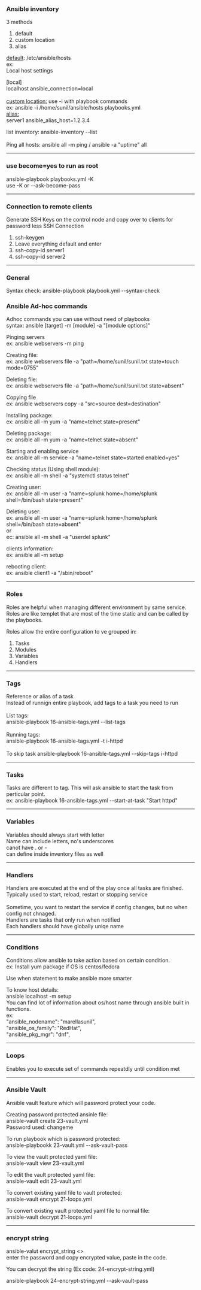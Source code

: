 <h3>Ansible inventory</h3>
3 methods   
<ol>
<li>default</li>
<li>custom location</li>
<li>alias</li>
</ol>

<u>default</u>: /etc/ansible/hosts <br> 
ex: <br> 
Local host settings <br> 

[local] <br> 
localhost ansible_connection=local <br>  
<u>custom location:</u> use -i with playbook commands   <br> 
ex: ansible -i /home/sunil/ansible/hosts playbooks.yml  <br> 
<u>alias:</u>  
server1 ansible_alias_host=1.2.3.4  <br> 

list inventory: ansible-inventory --list <br>    
Ping all hosts: ansible all -m ping / ansible -a "uptime" all<br> 
<hr>
<h3>use become=yes to run as root</h3>
ansible-playbook playbooks.yml -K <br> 
use -K or --ask-become-pass<br> 
<hr>
<h3>Connection to remote clients</h3>
Generate SSH Keys on the control node and copy over to clients for password less SSH Connection
<ol>
<li>ssh-keygen</li>
<li>Leave everything default and enter</li>
<li>ssh-copy-id server1</li>
<li>ssh-copy-id server2</li>
</ol>
<hr>
<h3>General</h3>
Syntax check: ansible-playbook playbook.yml --syntax-check

<h3>Ansible Ad-hoc commands</h3>
Adhoc commands you can use without need of playbooks <br> 
syntax: ansible [target] -m [module] -a "[module options]" <br>  


Pinging servers<br>
ex: ansible webservers -m ping <br>

Creating file: <br>
ex: ansible webservers file -a "path=/home/sunil/sunil.txt state=touch mode=0755"<br>

Deleting file: <br>
ex: ansible webservers file -a "path=/home/sunil/sunil.txt state=absent"<br>

Copying file <br>
ex: ansible webservers copy -a "src=source dest=destination"<br>

Installing package: <br>
ex: ansible all -m yum -a "name=telnet state=present"<br>

Deleting package: <br>
ex: ansible all -m yum -a "name=telnet state=absent"<br>

Starting and enabling service<br>
ex: ansible all -m service -a "name=telnet state=started enabled=yes"<br>

Checking status (Using shell module): <br>
ex: ansible all -m shell -a "systemctl status telnet"<br>

Creating user: <br>
ex: ansible all -m user -a "name=splunk home=/home/splunk shell=/bin/bash state=present"<br>

Deleting user: <br>
ex: ansible all -m user -a "name=splunk home=/home/splunk shell=/bin/bash state=absent" <br>
or<br>
ec: ansible all -m shell -a "userdel splunk" <br>

clients information: <br>
ex: ansible all -m setup <br>

rebooting client: <br>
ex: ansible client1 -a "/sbin/reboot"<br>

<hr>
<h3>Roles</h3>
Roles are helpful when managing different environment by same service.<br>
Roles are like templet that are most of the time static and can be called by the playbooks. <br>

Roles allow the entire configuration to ve grouped in: 
<ol>
<li>Tasks</li>
<li>Modules</li>
<li>Variables</li>
<li>Handlers</li>
</ol>

<hr>
<h3>Tags</h3>
Reference or alias of a task <br>
Instead of runnign entire playbook, add tags to a task you need to run <br>
<br>
List tags:<br>
ansible-playbook 16-ansible-tags.yml  --list-tags <br>
<br>
Running tags:<br>
ansible-playbook 16-ansible-tags.yml -t i-httpd <br>
<br>
To skip task
ansible-playbook 16-ansible-tags.yml --skip-tags i-httpd

<hr>
<h3>Tasks</h3>
Tasks are different to tag. This will ask ansible to start the task from perticular point. <br>
ex: ansible-playbook 16-ansible-tags.yml --start-at-task "Start httpd"<br>

<hr>
<h3>Variables</h3>
Variables should always start with letter <br>
Name can include letters, no's underscores <br>
canot have . or - <br>
can define inside inventory files as well<br>

<hr>
<h3>Handlers</h3>
Handlers are executed at the end of the play once all tasks are finished.<br>
Typically used to start, reload, restart or stopping service<br>
<br>
Sometime, you want to restart the service if config changes, but no when config not chnaged. <br>
Handlers are tasks that only run when notified<br>
Each handlers should have globally uniqe name<br>

<hr>
<h3>Conditions</h3>
Conditions allow ansible to take action based on certain condition.<br>
ex: Install yum package if OS is centos/fedora<br>

Use when statement to make ansible more smarter<br>

To know host details: <br>
ansible localhost -m setup<br>
You can find lot of information about os/host name through ansible built in functions. <br>
ex:<br>
"ansible_nodename": "marellasunil",<br>
"ansible_os_family": "RedHat",<br>
"ansible_pkg_mgr": "dnf",<br>
<hr>
<h3>Loops</h3>
Enables you to execute set of commands repeatdly until condition met
<hr>
<h3>Ansible Vault</h3>
Ansible vault feature which will password protect your code. <br>

Creating password protected ansinle file: <br>
ansible-vault create 23-vault.yml <br>
Password used: changeme <br>

To run playbook which is password protected: <br>
ansible-playbookk 23-vault.yml --ask-vault-pass <br>

To view the vault protected yaml file:<br>
ansible-vault view 23-vault.yml<br>

To edit the vault protected yaml file:<br>
ansible-vault edit 23-vault.yml <br>

To convert existing yaml file to vault protected: <br>
ansible-vault encrypt 21-loops.yml

To convert existing vault protected yaml file to normal file: <br>
ansible-vault decrypt 21-loops.yml<br>
<hr>
<h3>encrypt string </h3>
ansible-valut encrypt_string <<Name of string>> <br>
enter the password and copy encrypted value, paste in the code. <br>

You can decrypt the string (Ex code: 24-encrypt-string.yml) <br>

ansible-playbook 24-encrypt-string.yml --ask-vault-pass<br>